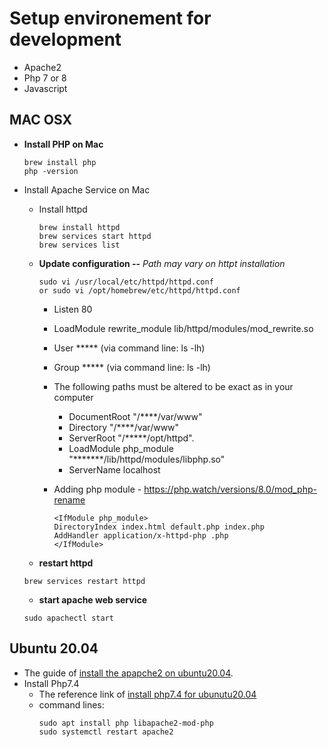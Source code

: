 # Setup environement for development
-   Apache2
-   Php 7 or 8
-   Javascript


## MAC OSX 

-   **Install PHP on Mac**
    ```
    brew install php
    php -version
    ```
    
- Install Apache Service on Mac
    -   Install httpd
        ```
        brew install httpd
        brew services start httpd        
        brew services list
        ```
    

    -   **Update configuration --**  _Path may vary on httpt installation_
    
        ```
        sudo vi /usr/local/etc/httpd/httpd.conf
        or sudo vi /opt/homebrew/etc/httpd/httpd.conf
        ```      
        -   Listen 80
        -   LoadModule rewrite_module lib/httpd/modules/mod_rewrite.so
        -   User ***** (via command line: ls -lh)
        -   Group ***** (via command line: ls -lh)
        
        -   The following paths must be altered to be exact as in your computer
            -   DocumentRoot "/****/var/www"  
            -   Directory "/****/var/www"  
            -   ServerRoot "/*****/opt/httpd". 
            -   LoadModule php_module "*******/lib/httpd/modules/libphp.so"
            -   ServerName localhost

        -   Adding php module - https://php.watch/versions/8.0/mod_php-rename    
            ```
            <IfModule php_module> 
            DirectoryIndex index.html default.php index.php 
            AddHandler application/x-httpd-php .php
            </IfModule>
            ```

    -  **restart httpd**
    ```
    brew services restart httpd     
    ```
    -  **start apache web service**
    ```
    sudo apachectl start 
    ```



## Ubuntu 20.04
-   The guide of [install the apapche2 on ubuntu20.04](https://www.digitalocean.com/community/tutorials/how-to-install-the-apache-web-server-on-ubuntu-20-04).
-   Install Php7.4
    -   The reference link of [install php7.4 for ubunutu20.04](https://linuxize.com/post/how-to-install-php-on-ubuntu-20-04/)
    -   command lines:
        ``` 
        sudo apt install php libapache2-mod-php
        sudo systemctl restart apache2 
        ```
        
  
